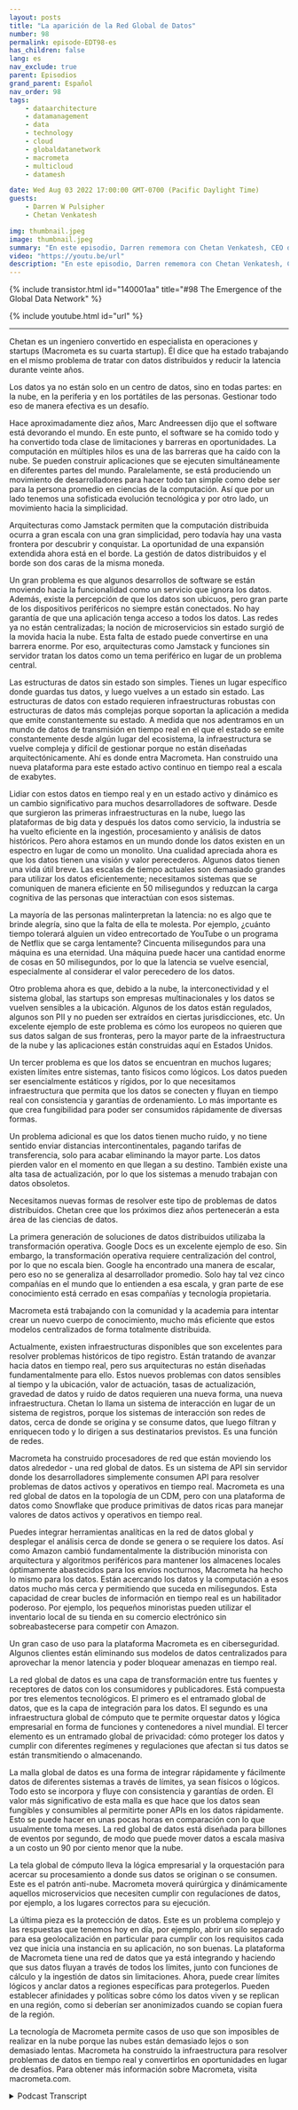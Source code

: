 ```yaml
---
layout: posts
title: "La aparición de la Red Global de Datos"
number: 98
permalink: episode-EDT98-es
has_children: false
lang: es
nav_exclude: true
parent: Episodios
grand_parent: Español
nav_order: 98
tags:
    - dataarchitecture
    - datamanagement
    - data
    - technology
    - cloud
    - globaldatanetwork
    - macrometa
    - multicloud
    - datamesh

date: Wed Aug 03 2022 17:00:00 GMT-0700 (Pacific Daylight Time)
guests:
    - Darren W Pulsipher
    - Chetan Venkatesh

img: thumbnail.jpeg
image: thumbnail.jpeg
summary: "En este episodio, Darren rememora con Chetan Venkatesh, CEO de MacroMeta. Venkatesh tiene una larga trayectoria en gestión de datos desde los primeros días de la Computación en Red y ha fundado MacroMeta para abordar la gestión de datos en los bordes dispersos globalmente, centros de datos y nubes."
video: "https://youtu.be/url"
description: "En este episodio, Darren rememora con Chetan Venkatesh, CEO de MacroMeta. Venkatesh tiene una larga trayectoria en gestión de datos desde los primeros días de la Computación en Red y ha fundado MacroMeta para abordar la gestión de datos en los bordes dispersos globalmente, centros de datos y nubes."
---
```


<div>
{% include transistor.html id="140001aa" title="#98 The Emergence of the Global Data Network" %}

{% include youtube.html id="url" %}
</div>

---

Chetan es un ingeniero convertido en especialista en operaciones y startups (Macrometa es su cuarta startup). Él dice que ha estado trabajando en el mismo problema de tratar con datos distribuidos y reducir la latencia durante veinte años.

Los datos ya no están solo en un centro de datos, sino en todas partes: en la nube, en la periferia y en los portátiles de las personas. Gestionar todo eso de manera efectiva es un desafío.

Hace aproximadamente diez años, Marc Andreessen dijo que el software está devorando el mundo. En este punto, el software se ha comido todo y ha convertido toda clase de limitaciones y barreras en oportunidades. La computación en múltiples hilos es una de las barreras que ha caído con la nube. Se pueden construir aplicaciones que se ejecuten simultáneamente en diferentes partes del mundo. Paralelamente, se está produciendo un movimiento de desarrolladores para hacer todo tan simple como debe ser para la persona promedio en ciencias de la computación. Así que por un lado tenemos una sofisticada evolución tecnológica y por otro lado, un movimiento hacia la simplicidad.

Arquitecturas como Jamstack permiten que la computación distribuida ocurra a gran escala con una gran simplicidad, pero todavía hay una vasta frontera por descubrir y conquistar. La oportunidad de una expansión extendida ahora está en el borde. La gestión de datos distribuidos y el borde son dos caras de la misma moneda.

Un gran problema es que algunos desarrollos de software se están moviendo hacia la funcionalidad como un servicio que ignora los datos. Además, existe la percepción de que los datos son ubicuos, pero gran parte de los dispositivos periféricos no siempre están conectados. No hay garantía de que una aplicación tenga acceso a todos los datos. Las redes ya no están centralizadas; la noción de microservicios sin estado surgió de la movida hacia la nube. Esta falta de estado puede convertirse en una barrera enorme. Por eso, arquitecturas como Jamstack y funciones sin servidor tratan los datos como un tema periférico en lugar de un problema central.

Las estructuras de datos sin estado son simples. Tienes un lugar específico donde guardas tus datos, y luego vuelves a un estado sin estado. Las estructuras de datos con estado requieren infraestructuras robustas con estructuras de datos más complejas porque soportan la aplicación a medida que emite constantemente su estado. A medida que nos adentramos en un mundo de datos de transmisión en tiempo real en el que el estado se emite constantemente desde algún lugar del ecosistema, la infraestructura se vuelve compleja y difícil de gestionar porque no están diseñadas arquitectónicamente. Ahí es donde entra Macrometa. Han construido una nueva plataforma para este estado activo continuo en tiempo real a escala de exabytes.

Lidiar con estos datos en tiempo real y en un estado activo y dinámico es un cambio significativo para muchos desarrolladores de software. Desde que surgieron las primeras infraestructuras en la nube, luego las plataformas de big data y después los datos como servicio, la industria se ha vuelto eficiente en la ingestión, procesamiento y análisis de datos históricos. Pero ahora estamos en un mundo donde los datos existen en un espectro en lugar de como un monolito. Una cualidad apreciada ahora es que los datos tienen una visión y valor perecederos. Algunos datos tienen una vida útil breve. Las escalas de tiempo actuales son demasiado grandes para utilizar los datos eficientemente; necesitamos sistemas que se comuniquen de manera eficiente en 50 milisegundos y reduzcan la carga cognitiva de las personas que interactúan con esos sistemas.

La mayoría de las personas malinterpretan la latencia: no es algo que te brinde alegría, sino que la falta de ella te molesta. Por ejemplo, ¿cuánto tiempo tolerará alguien un video entrecortado de YouTube o un programa de Netflix que se carga lentamente? Cincuenta milisegundos para una máquina es una eternidad. Una máquina puede hacer una cantidad enorme de cosas en 50 milisegundos, por lo que la latencia se vuelve esencial, especialmente al considerar el valor perecedero de los datos.

Otro problema ahora es que, debido a la nube, la interconectividad y el sistema global, las startups son empresas multinacionales y los datos se vuelven sensibles a la ubicación. Algunos de los datos están regulados, algunos son PII y no pueden ser extraídos en ciertas jurisdicciones, etc. Un excelente ejemplo de este problema es cómo los europeos no quieren que sus datos salgan de sus fronteras, pero la mayor parte de la infraestructura de la nube y las aplicaciones están construidas aquí en Estados Unidos.

Un tercer problema es que los datos se encuentran en muchos lugares; existen límites entre sistemas, tanto físicos como lógicos. Los datos pueden ser esencialmente estáticos y rígidos, por lo que necesitamos infraestructura que permita que los datos se conecten y fluyan en tiempo real con consistencia y garantías de ordenamiento. Lo más importante es que crea fungibilidad para poder ser consumidos rápidamente de diversas formas.

Un problema adicional es que los datos tienen mucho ruido, y no tiene sentido enviar distancias intercontinentales, pagando tarifas de transferencia, solo para acabar eliminando la mayor parte. Los datos pierden valor en el momento en que llegan a su destino. También existe una alta tasa de actualización, por lo que los sistemas a menudo trabajan con datos obsoletos.

Necesitamos nuevas formas de resolver este tipo de problemas de datos distribuidos. Chetan cree que los próximos diez años pertenecerán a esta área de las ciencias de datos.

La primera generación de soluciones de datos distribuidos utilizaba la transformación operativa. Google Docs es un excelente ejemplo de eso. Sin embargo, la transformación operativa requiere centralización del control, por lo que no escala bien. Google ha encontrado una manera de escalar, pero eso no se generaliza al desarrollador promedio. Solo hay tal vez cinco compañías en el mundo que lo entienden a esa escala, y gran parte de ese conocimiento está cerrado en esas compañías y tecnología propietaria.

Macrometa está trabajando con la comunidad y la academia para intentar crear un nuevo cuerpo de conocimiento, mucho más eficiente que estos modelos centralizados de forma totalmente distribuida.

Actualmente, existen infraestructuras disponibles que son excelentes para resolver problemas históricos de tipo registro. Están tratando de avanzar hacia datos en tiempo real, pero sus arquitecturas no están diseñadas fundamentalmente para ello. Estos nuevos problemas con datos sensibles al tiempo y la ubicación, valor de actuación, tasas de actualización, gravedad de datos y ruido de datos requieren una nueva forma, una nueva infraestructura. Chetan lo llama un sistema de interacción en lugar de un sistema de registros, porque los sistemas de interacción son redes de datos, cerca de donde se origina y se consume datos, que luego filtran y enriquecen todo y lo dirigen a sus destinatarios previstos. Es una función de redes.

Macrometa ha construido procesadores de red que están moviendo los datos alrededor - una red global de datos. Es un sistema de API sin servidor donde los desarrolladores simplemente consumen API para resolver problemas de datos activos y operativos en tiempo real. Macrometa es una red global de datos en la topología de un CDM, pero con una plataforma de datos como Snowflake que produce primitivas de datos ricas para manejar valores de datos activos y operativos en tiempo real.

Puedes integrar herramientas analíticas en la red de datos global y desplegar el análisis cerca de donde se genera o se requiere los datos. Así como Amazon cambió fundamentalmente la distribución minorista con arquitectura y algoritmos periféricos para mantener los almacenes locales óptimamente abastecidos para los envíos nocturnos, Macrometa ha hecho lo mismo para los datos. Están acercando los datos y la computación a esos datos mucho más cerca y permitiendo que suceda en milisegundos. Esta capacidad de crear bucles de información en tiempo real es un habilitador poderoso. Por ejemplo, los pequeños minoristas pueden utilizar el inventario local de su tienda en su comercio electrónico sin sobreabastecerse para competir con Amazon.

Un gran caso de uso para la plataforma Macrometa es en ciberseguridad. Algunos clientes están eliminando sus modelos de datos centralizados para aprovechar la menor latencia y poder bloquear amenazas en tiempo real.

La red global de datos es una capa de transformación entre tus fuentes y receptores de datos con los consumidores y publicadores. Está compuesta por tres elementos tecnológicos. El primero es el entramado global de datos, que es la capa de integración para los datos. El segundo es una infraestructura global de cómputo que te permite orquestar datos y lógica empresarial en forma de funciones y contenedores a nivel mundial. El tercer elemento es un entramado global de privacidad: cómo proteger los datos y cumplir con diferentes regímenes y regulaciones que afectan si tus datos se están transmitiendo o almacenando.

La malla global de datos es una forma de integrar rápidamente y fácilmente datos de diferentes sistemas a través de límites, ya sean físicos o lógicos. Todo esto se incorpora y fluye con consistencia y garantías de orden. El valor más significativo de esta malla es que hace que los datos sean fungibles y consumibles al permitirte poner APIs en los datos rápidamente. Esto se puede hacer en unas pocas horas en comparación con lo que usualmente toma meses. La red global de datos está diseñada para billones de eventos por segundo, de modo que puede mover datos a escala masiva a un costo un 90 por ciento menor que la nube.

La tela global de cómputo lleva la lógica empresarial y la orquestación para acercar su procesamiento a donde sus datos se originan o se consumen. Este es el patrón anti-nube. Macrometa moverá quirúrgica y dinámicamente aquellos microservicios que necesiten cumplir con regulaciones de datos, por ejemplo, a los lugares correctos para su ejecución.

La última pieza es la protección de datos. Este es un problema complejo y las respuestas que tenemos hoy en día, por ejemplo, abrir un silo separado para esa geolocalización en particular para cumplir con los requisitos cada vez que inicia una instancia en su aplicación, no son buenas. La plataforma de Macrometa tiene una red de datos que ya está integrando y haciendo que sus datos fluyan a través de todos los límites, junto con funciones de cálculo y la ingestión de datos sin limitaciones. Ahora, puede crear límites lógicos y anclar datos a regiones específicas para protegerlos. Pueden establecer afinidades y políticas sobre cómo los datos viven y se replican en una región, como si deberían ser anonimizados cuando se copian fuera de la región.

La tecnología de Macrometa permite casos de uso que son imposibles de realizar en la nube porque las nubes están demasiado lejos o son demasiado lentas. Macrometa ha construido la infraestructura para resolver problemas de datos en tiempo real y convertirlos en oportunidades en lugar de desafíos. Para obtener más información sobre Macrometa, visita macrometa.com.



<details>
<summary> Podcast Transcript </summary>

<p></p>

</details>
